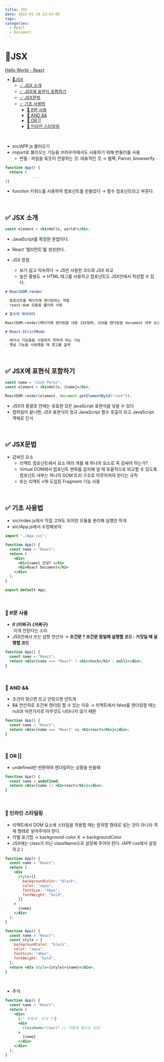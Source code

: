```yaml
---
title: JSX
date: 2022-01-18 23:54:05
tags:
categories:
  - React
  - Document
---
```


# 📌JSX

[Hello World - React](https://ko.reactjs.org/docs/hello-world.html)

- [📌JSX](#jsx)
  - [✅ JSX 소개](#-jsx-소개)
  - [✅ JSX에 표현식 포함하기](#-jsx에-표현식-포함하기)
  - [✅ JSX문법](#-jsx문법)
  - [✅ 기초 사용법](#-기초-사용법)
    - [🔸 If문 사용](#-if문-사용)
    - [🔸 AND &&](#-and-)
    - [🔸 OR ||](#-or-)
    - [🔸 인라인 스타일링](#-인라인-스타일링)

<br>

- src/APP.js 불러오기
- import로 불러오는 기능을 브라우저에서도 사용하기 위해 번들러를 사용
  - 번들 : 파일을 묶듯이 연결하는 것. 대표적인 것 → 웹팩, Parcel, browserify

```jsx
function App() {
  return (
			....
)}
```

- function 키워드를 사용하여 컴포넌트를 만들었다 → 함수 컴포넌트라고 부른다.

<br>

## ✅ JSX 소개

```jsx
const element = <h1>Hello, world!</h1>;
```

- JavaScript를 확장한 문법이다.
- React ‘엘리먼트’를 생성한다.

- JSX 장점
  - 보기 쉽고 익숙하다 → JS만 사용한 코드와 JSX 비교
  - 높은 활용도 → HTML 태그를 사용하고 컴포넌트도 JSX안에서 작성할 수 있다.

```markdown
# ReactDOM.render

- 컴포넌트를 페이지에 렌더링하는 역할
- react-dom 모듈을 불러와 사용

# 함수의 파라미터

ReactDOM.render(페이지에 렌더링할 내용 JSX형태, JSX를 렌더링할 document 내부 요소 설정)

# React.StrictMode

- 레거시 기능들을 사용하지 못하게 하는 기능
- 옛날 기능을 사용했을 때 경고를 출력
```

<br>

## ✅ JSX에 표현식 포함하기

```jsx
const name = "Josh Perez";
const element = <h1>Hello, {name}</h1>;

ReactDOM.render(element, document.getElementById("root"));
```

- JSX의 중괄호 안에는 유효한 모든 javaScript 표현식을 넣을 수 있다
- 컴파일이 끝나면, JSX 표현식이 정규 JavaScript 함수 호출이 되고 JavaScript 객체로 인식

<br>

## ✅ JSX문법

- 감싸인 요소
  - 리액트 컴포넌트에서 요소 여러 개를 왜 하나의 요소로 꼭 감싸야 하는가? <div>
  - Virtual DOM에서 컴포넌트 변화를 감지해 낼 때 효율적으로 비교할 수 있도록 컴포넌트 내부는 하나의 DOM 트리 구조로 이루어져야 한다는 규칙
  - 또는 리액트 v16 도입된 Fragment 기능 사용

<br>

## ✅ 기초 사용법

- src/index.js에서 직접 고쳐도 되지만 모듈을 분리해 실행만 하게
- src/App.js에서 수정해보자

```jsx
import "./App.css";

function App() {
  const name = "React";
  return (
    <div>
      <h1>{name} 안녕? </h1>
      <h2>React Document</h2>
    </div>
  );
}

export default App;
```

<br>

### 🔸 If문 사용

- **<div> if (어쩌구) {저쩌구} </div>** 이게 안된다는 소리
- JSX안에서 쓰는 삼항 연산자 → **조건문 ? 조건문 참일때 실행할 코드 : 거짓일 때 실행할 코드**

```jsx
function App() {
  const name = "React";
  return <div>{name === "React" ? <h1>check</h1> : null}</div>;
}
```

<br>

### 🔸 AND &&

- 조건이 맞으면 뜨고 안맞으면 안뜨게
- && 연산자로 조건부 렌더링 할 수 있는 이유 → 리액트에서 false를 렌더링할 때는 null과 마찬가지로 아무것도 나타나지 않기 때문

```jsx
function App() {
  const name = "React";
  return <div>{name === "React" && <h1>react</h1>}</div>;
}
```

<br>

### 🔸 OR ||

- undefined만 반환하여 렌더링하는 상황을 만들때

```jsx
function App() {
  const name = undefined;
  return <div>{name || <h1>react</h1>}</div>;
}
```

<br>

### 🔸 인라인 스타일링

- 리액트에서 DOM 요소에 스타일을 적용할 때는 문자열 형태로 넣는 것이 아니라 객체 형태로 넣어주어야 한다.
- 카멜 표기법 → background-color X → backgroundColor
- JSX에는 class가 아닌 className으로 설정해 주어야 한다. (APP.css에서 설정하고 )

```jsx
function App() {
  const name = "React";
  return (
    <div
      style={{
        backgroundColor: "black",
        color: "aqua",
        fontSize: "48px",
        fontWeight: "bold",
      }}
    >
      {name}
    </div>
  );
}
```

```jsx
function App() {
  const name = "React";
  const style = {
    backgroundColor: "black",
    color: "aqua",
    fontSize: "48px",
    fontWeight: "bold",
  };
  return <div style={style}>{name}</div>;
}
```

<br>

- 주석

```jsx
function App() {
  const name = "React";
  return (
    <div>
      {/* 이렇게  주석 */}
      <div
        className="react" // 이렇게 할수도 있넹
      >
        {name}
      </div>
    </div>
  );
}
```
